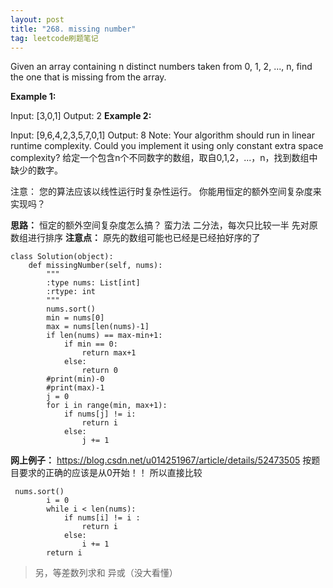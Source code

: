 ```yaml
---
layout: post
title: "268. missing number"
tag: leetcode刷题笔记
---
```

Given an array containing n distinct numbers taken from 0, 1, 2, ..., n, find the one that is missing from the array.

**Example 1:**

Input: [3,0,1]
Output: 2
**Example 2:**

Input: [9,6,4,2,3,5,7,0,1]
Output: 8
Note:
Your algorithm should run in linear runtime complexity. Could you implement it using only constant extra space complexity?
给定一个包含n个不同数字的数组，取自0,1,2，...，n，找到数组中缺少的数字。

注意：
您的算法应该以线性运行时复杂性运行。 你能用恒定的额外空间复杂度来实现吗？

**思路：**
恒定的额外空间复杂度怎么搞？
蛮力法
二分法，每次只比较一半
先对原数组进行排序
**注意点：**
原先的数组可能也已经是已经拍好序的了
~~~
class Solution(object):
    def missingNumber(self, nums):
        """
        :type nums: List[int]
        :rtype: int
        """
        nums.sort()
        min = nums[0]
        max = nums[len(nums)-1]
        if len(nums) == max-min+1:
            if min == 0:
                return max+1
            else:
                return 0
        #print(min)-0
        #print(max)-1
        j = 0
        for i in range(min, max+1):
            if nums[j] != i:
                return i
            else:
                j += 1
~~~
**网上例子：**
<https://blog.csdn.net/u014251967/article/details/52473505>
按题目要求的正确的应该是从0开始！！
所以直接比较
~~~
 nums.sort()
        i = 0
        while i < len(nums):
            if nums[i] != i :
                return i
            else:
                i += 1
        return i
~~~
>另，等差数列求和
>异或（没大看懂）
